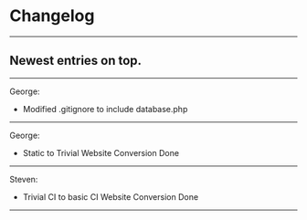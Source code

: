 <h1>Changelog</h1>
<hr/>
<h2>Newest entries on top.</h2>
<hr/>
<p>George:</p>
    <ul>
    <li>Modified .gitignore to include database.php</li>
    </ul>
<hr/>
<p>George:</p>
    <ul>
    <li>Static to Trivial Website Conversion Done</li>
    </ul>
<hr/>
<p>Steven:</p>
    <ul>
    <li>Trivial CI to basic CI Website Conversion Done</li>
    </ul>
<hr/>